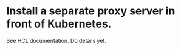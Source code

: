 Install a separate proxy server in front of Kubernetes.
=======================================================


See HCL documentation.
Do details yet.